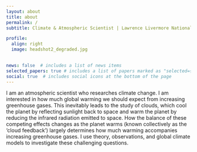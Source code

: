 ```yaml
---
layout: about
title: about
permalink: /
subtitle: Climate & Atmospheric Scientist | Lawrence Livermore National Laboratory

profile:
  align: right
  image: headshot2_degraded.jpg

      
news: false  # includes a list of news items
selected_papers: true # includes a list of papers marked as "selected={true}"
social: true  # includes social icons at the bottom of the page
---
```


I am an atmospheric scientist who researches climate change. I am interested in how much global warming we should expect from increasing greenhouse gases. This inevitably leads to the study of clouds, which cool the planet by reflecting sunlight back to space and warm the planet by reducing the infrared radiation emitted to space. How the balance of these competing effects changes as the planet warms (known collectively as the ‘cloud feedback’) largely determines how much warming accompanies increasing greenhouse gases. I use theory, observations, and global climate models to investigate these challenging questions.
